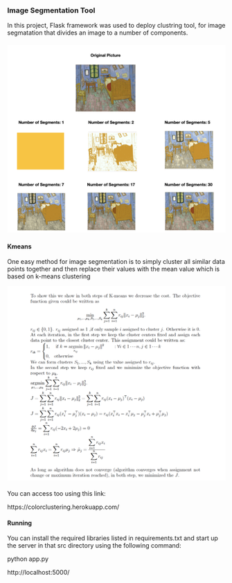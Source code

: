 ### Image Segmentation Tool 
<p align = "justify">
In this project,  Flask framework was used to deploy clustring tool, for image segmatation that divides an image to a number of components. 
</p>

#### 
<p align = "center">
	<img src = "https://github.com/rojinnew/image_segmentation/blob/master/segments.png">
</p>

#### Kmeans 
One easy method for image segmentation is to simply cluster all similar data points together and then replace their values with the mean value which is based on k-means clustering
<p align = "center" width = "200px">
	<img src = "https://github.com/rojinnew/image_segmentation/blob/master/kmeans.png">
</p>

####
You can access too using this link:
<p align = "left">
https://colorclustering.herokuapp.com/
</p>

 
#### Running 
You can install the required libraries listed in requirements.txt and start up the server in that src directory using the following command: 
 
python app.py 
 
http://localhost:5000/
